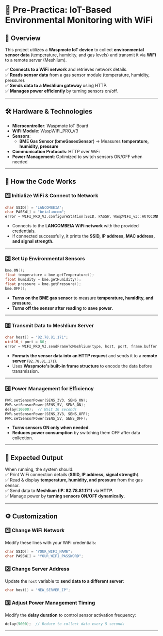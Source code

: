 # 🚀 Pre-Practica: IoT-Based Environmental Monitoring with WiFi  

## 📖 Overview  
This project utilizes a **Waspmote IoT device** to collect **environmental sensor data** (temperature, humidity, and gas levels) and transmit it via **WiFi** to a remote server (Meshlium).  

✅ **Connects to a WiFi network** and retrieves network details.  
✅ **Reads sensor data** from a gas sensor module (temperature, humidity, pressure).  
✅ **Sends data to a Meshlium gateway** using HTTP.  
✅ **Manages power efficiently** by turning sensors on/off.  

---

## 🛠 Hardware & Technologies  
- **Microcontroller**: Waspmote IoT Board  
- **WiFi Module**: WaspWIFI_PRO_V3  
- **Sensors**:  
  - **BME Gas Sensor (bmeGasesSensor)** → Measures **temperature, humidity, pressure**  
- **Communication Protocols**: HTTP over WiFi  
- **Power Management**: Optimized to switch sensors ON/OFF when needed  

---

## 📌 How the Code Works  

### **1️⃣ Initialize WiFi & Connect to Network**
```cpp
char SSID[] = "LANCOMBEIA";
char PASSW[] = "beialancom";
error = WIFI_PRO_V3.configureStation(SSID, PASSW, WaspWIFI_v3::AUTOCONNECT_ENABLED);
```
- Connects to the **LANCOMBEIA WiFi network** with the provided credentials.  
- If connected successfully, it prints the **SSID, IP address, MAC address, and signal strength**.  

---

### **2️⃣ Set Up Environmental Sensors**  
```cpp
bme.ON();
float temperature = bme.getTemperature();
float humidity = bme.getHumidity();
float pressure = bme.getPressure();
bme.OFF();
```
- **Turns on the BME gas sensor** to measure **temperature, humidity, and pressure**.  
- **Turns off the sensor after reading** to **save power**.  

---

### **3️⃣ Transmit Data to Meshlium Server**  
```cpp
char host[] = "82.78.81.171";
uint16_t port = 80;
error = WIFI_PRO_V3.sendFrameToMeshlium(type, host, port, frame.buffer, frame.length);
```
- **Formats the sensor data into an HTTP request** and sends it to a **remote server** (`82.78.81.171`).  
- Uses **Waspmote's built-in frame structure** to encode the data before transmission.  

---

### **4️⃣ Power Management for Efficiency**
```cpp
PWR.setSensorPower(SENS_3V3, SENS_ON);
PWR.setSensorPower(SENS_5V, SENS_ON);
delay(10000);  // Wait 10 seconds
PWR.setSensorPower(SENS_3V3, SENS_OFF);
PWR.setSensorPower(SENS_5V, SENS_OFF);
```
- **Turns sensors ON only when needed**.  
- **Reduces power consumption** by switching them OFF after data collection.  

---

## 📂 Expected Output  
When running, the system should:  
✅ Print WiFi connection details (**SSID, IP address, signal strength**).  
✅ Read & display **temperature, humidity, and pressure** from the gas sensor.  
✅ Send data to **Meshlium (IP: 82.78.81.171)** via **HTTP**.  
✅ Manage power by **turning sensors ON/OFF dynamically**.  

---

## ⚙️ Customization  
### **1️⃣ Change WiFi Network**  
Modify these lines with your WiFi credentials:  
```cpp
char SSID[] = "YOUR_WIFI_NAME";
char PASSW[] = "YOUR_WIFI_PASSWORD";
```

### **2️⃣ Change Server Address**  
Update the `host` variable to **send data to a different server**:  
```cpp
char host[] = "NEW_SERVER_IP";
```

### **3️⃣ Adjust Power Management Timing**  
Modify the **delay duration** to control sensor activation frequency:  
```cpp
delay(5000);  // Reduce to collect data every 5 seconds
```

---



